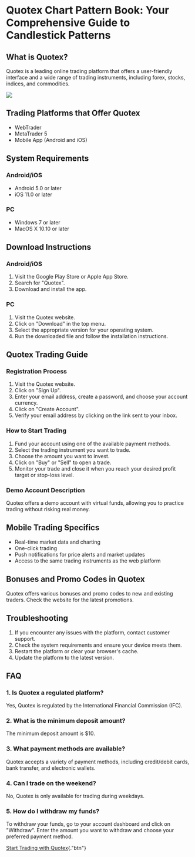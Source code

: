 # Quotex Chart Pattern Book: Your Comprehensive Guide to Candlestick Patterns

## What is Quotex?

Quotex is a leading online trading platform that offers a user-friendly
interface and a wide range of trading instruments, including forex,
stocks, indices, and commodities.

[![](https://static.quotex.io/files/4_en/300_250.jpg)](https://traff.sbs/brokerqxlid)

## Trading Platforms that Offer Quotex

-   WebTrader
-   MetaTrader 5
-   Mobile App (Android and iOS)

## System Requirements

### Android/iOS

-   Android 5.0 or later
-   iOS 11.0 or later

### PC

-   Windows 7 or later
-   MacOS X 10.10 or later

## Download Instructions

### Android/iOS

1.  Visit the Google Play Store or Apple App Store.
2.  Search for "Quotex".
3.  Download and install the app.

### PC

1.  Visit the Quotex website.
2.  Click on "Download" in the top menu.
3.  Select the appropriate version for your operating system.
4.  Run the downloaded file and follow the installation instructions.

## Quotex Trading Guide

### Registration Process

1.  Visit the Quotex website.
2.  Click on "Sign Up".
3.  Enter your email address, create a password, and choose your account
    currency.
4.  Click on "Create Account".
5.  Verify your email address by clicking on the link sent to your
    inbox.

### How to Start Trading

1.  Fund your account using one of the available payment methods.
2.  Select the trading instrument you want to trade.
3.  Choose the amount you want to invest.
4.  Click on "Buy" or "Sell" to open a trade.
5.  Monitor your trade and close it when you reach your desired profit
    target or stop-loss level.

### Demo Account Description

Quotex offers a demo account with virtual funds, allowing you to
practice trading without risking real money.

## Mobile Trading Specifics

-   Real-time market data and charting
-   One-click trading
-   Push notifications for price alerts and market updates
-   Access to the same trading instruments as the web platform

## Bonuses and Promo Codes in Quotex

Quotex offers various bonuses and promo codes to new and existing
traders. Check the website for the latest promotions.

## Troubleshooting

1.  If you encounter any issues with the platform, contact customer
    support.
2.  Check the system requirements and ensure your device meets them.
3.  Restart the platform or clear your browser\'s cache.
4.  Update the platform to the latest version.

## FAQ

### 1. Is Quotex a regulated platform?

Yes, Quotex is regulated by the International Financial Commission
(IFC).

### 2. What is the minimum deposit amount?

The minimum deposit amount is \$10.

### 3. What payment methods are available?

Quotex accepts a variety of payment methods, including credit/debit
cards, bank transfer, and electronic wallets.

### 4. Can I trade on the weekend?

No, Quotex is only available for trading during weekdays.

### 5. How do I withdraw my funds?

To withdraw your funds, go to your account dashboard and click on
"Withdraw". Enter the amount you want to withdraw and choose your
preferred payment method.

[Start Trading with
Quotex](\%22https://traff.sbs/brokerqxlid\%22){."btn"}


